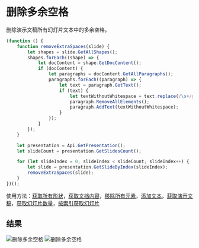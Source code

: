 # 删除多余空格

删除演示文稿所有幻灯片文本中的多余空格。

```ts
(function () {
    function removeExtraSpaces(slide) {
        let shapes = slide.GetAllShapes();
        shapes.forEach((shape) => {
            let docContent = shape.GetDocContent();
            if (docContent) {
                let paragraphs = docContent.GetAllParagraphs();
                paragraphs.forEach((paragraph) => {
                    let text = paragraph.GetText();
                    if (text) {
                        let textWithoutWhitespace = text.replace(/\s+/g, " ").trim();
                        paragraph.RemoveAllElements();
                        paragraph.AddText(textWithoutWhitespace);
                    }
                });
            }
        });
    }

    let presentation = Api.GetPresentation();
    let slideCount = presentation.GetSlidesCount();

    for (let slideIndex = 0; slideIndex < slideCount; slideIndex++) {
        let slide = presentation.GetSlideByIndex(slideIndex);
        removeExtraSpaces(slide);
    }
})();
```

使用方法：[获取所有形状](/docs/office-api/usage-api/presentation-api/ApiSlide/Methods/GetAllShapes.md)，[获取文档内容](/docs/office-api/usage-api/presentation-api/ApiShape/Methods/GetDocContent.md)，[移除所有元素](/docs/office-api/usage-api/presentation-api/ApiParagraph/Methods/RemoveAllElements.md)，[添加文本](/docs/office-api/usage-api/presentation-api/ApiParagraph/Methods/AddText.md)，[获取演示文稿](/docs/office-api/usage-api/presentation-api/Api/Methods/GetPresentation.md)，[获取幻灯片数量](/docs/office-api/usage-api/presentation-api/ApiPresentation/Methods/GetSlidesCount.md)，[按索引获取幻灯片](/docs/office-api/usage-api/presentation-api/ApiPresentation/Methods/GetSlideByIndex.md)

## 结果

![删除多余空格](/assets/images/plugins/remove-extra-spaces-slide.png#gh-light-mode-only)
![删除多余空格](/assets/images/plugins/remove-extra-spaces-slide.dark.png#gh-dark-mode-only)
